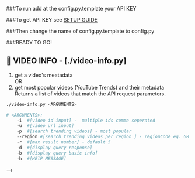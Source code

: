 
###To run add at the config.py.template your API KEY

###To get API KEY see [SETUP GUIDE](https://github.com/mareco94/YouTubeAnalytics/tree/master/setup)

###Then change the name of config.py.template to config.py

###READY TO GO!

## :small_blue_diamond: VIDEO INFO  - [./video-info.py]
1) get a video's meatadata\
			OR
2) get most popular videos (YouTube Trends) and their metadata\
Returns a list of videos that match the API request parameters.

```bash
./video-info.py <ARGUMENTS>

# <ARGUMENTS>:
	-i 	#[video id input] -  multiple ids comma seperated 
	-u 	#[video url input] 
	-p 	#[search trending videos] - most popular 
	--region #[search trending videos per region ] - regionCode eg. GR
	-r 	#[max result number] - default 5
	-d 	#[display query response]
	-b 	#[display query basic info]
	-h 	#[HElP MESSAGE]
```
<!-- 
## :small_blue_diamond: CHANNEL INFO  - [./channel-info.py]
1) get a video's meatadata\
			OR
2) get most popular videos (YouTube Trends) and their metadata\
Returns a list of videos that match the API request parameters.

```bash
./video-info.py <ARGUMENTS>

# <ARGUMENTS>:
	--pid	#[input playlist ID]
	--purl	#[input playlist URL]
	--curl	#[input channel URL]
	--cid	#[input channel ID]
	--cname	#[input channel name]
	-d	#[display basic info]
	-h	#[HElP MESSAGE]
```


## :small_blue_diamond: CHANNEL PLAYLISTS  - [./playlists.py]
1) get playlists of a channel\
			OR
2) get a playlist's basic info\
Returns a collection of playlists that match the API request parameters.

```bash
./playlists.py <ARGUMENTS>

# <ARGUMENTS>:
	-i #[video id input] -  multiple ids comma seperated 
	-u #[video url input] 
	-p #[search trending videos] - most popular 
	--region #[search trending videos per region ] - regionCode eg. GR
	-r #[max result number] - default 5
	-d #[display query response]
	-h #[HElP MESSAGE] 
```

## :small_blue_diamond: PLAYLIST'S ITEMS  - [./playlist-items.py]
1) get a playlist's info
Returns a collection of playlist items that match the API request parameters.
You can retrieve all of the playlist items in a specified playlist.eturns a collection of playlists that match the API request parameters.

```bash
././playlist-items.py <ARGUMENTS>

# <ARGUMENTS>:
	-i #[input playlist ID]
	-u #[input playlist URL]
	-d #[display basic info]
	-h #[HElP MESSAGE] 
```

## :small_blue_diamond: COMMENT THREAD of a video or a channel - [./comments.py]

1) get a video's comment thread\
			OR
2) get a channel's comment thread\
Returns a list of comment threads that match the API request parameters.

```bash
./video-comments.py <ARGUMENTS>

# <ARGUMENTS>:		
	--vurl	#[input video URL]
	--vid	#[input video ID]
	--curl	#[input channel URL]
	--cid	#[input channel ID]
	-o	#[respone order] - time || relevance
	--all	#[get all comments]
	-r	#[max result number] - default 20
	-d	#[display basic info]
	-h	#[HElP MESSAGE]
```

## :small_blue_diamond: SEARCH QUERY  - [./search.py]

Scipt to search a query at YouTube. Returns a collection of search results that match the query parameters specified in the API request.

```bash
./search.py <ARGUMENTS>

# <ARGUMENTS>:
	-t #[search term]
	-r #[max result number]
	-v #[search videos only]
	-c #[search channels only]
	-p #[search playlists only]
	-b #[search before specifi date]
	-a #[search after specific date]
	-o #[specify result order]
	-s #[query for specifi topic]
	-d #[display query response]
	-f #[get all responses]
	-h #[HElP MESSAGE]
 -->
<!-- ```

<!-- ## :small_blue_diamond: GET SECTIONS of a CHANNEL 
```bash

./channel-sections.py -u  <CHANNEL_URL> #input channel's url

./channel-sections.py -i  <CHANNEL_ID> #input channel's id

./channel-sections.py -n  <CHANNEL_USERNAME> #input channel's name

``` --> -->

